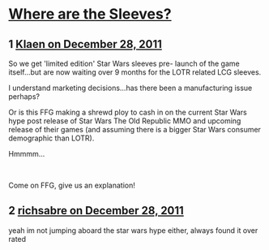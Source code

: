 # [Where are the Sleeves?](https://community.fantasyflightgames.com/topic/58131-where-are-the-sleeves/)

## 1 [Klaen on December 28, 2011](https://community.fantasyflightgames.com/topic/58131-where-are-the-sleeves/?do=findComment&comment=572134)

So we get 'limited edition' Star Wars sleeves pre- launch of the game itself...but are now waiting over 9 months for the LOTR related LCG sleeves.

I understand marketing decisions...has there been a manufacturing issue perhaps?

Or is this FFG making a shrewd ploy to cash in on the current Star Wars hype post release of Star Wars The Old Republic MMO and upcoming release of their games (and assuming there is a bigger Star Wars consumer demographic than LOTR).

Hmmmm...

 

Come on FFG, give us an explanation!

## 2 [richsabre on December 28, 2011](https://community.fantasyflightgames.com/topic/58131-where-are-the-sleeves/?do=findComment&comment=572137)

yeah im not jumping aboard the star wars hype either, always found it over rated

